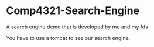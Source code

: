 # Comp4321-Search-Engine
A search engine demo that is developed by me and my fds

You have to use a tomcat to see our search engine.
